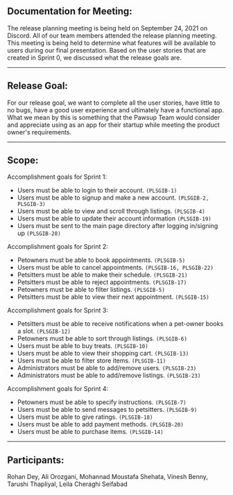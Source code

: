 ## Documentation for Meeting: 

The release planning meeting is being held on September 24, 2021 on Discord. All of our team members attended the release planning meeting. This meeting is being held to determine what features will be available to users during our final presentation. Based on the user stories that are created in Sprint 0, we discussed what the release goals are.

---
## Release Goal: 

For our release goal, we want to complete all the user stories, have little to no bugs, have a good user experience and ultimately have a functional app. What we mean by this is something that the Pawsup Team would consider and appreciate using as an app for their startup while meeting the product owner's requirements.

---
## Scope:

Accomplishment goals for Sprint 1:
- Users must be able to login to their account. `(PLSGIB-1)`
- Users must be able to signup and make a new account. `(PLSGIB-2, PLSGIB-3)`
- Users must be able to view and scroll through listings. `(PLSGIB-4)`
- Users must be able to update their account information `(PLSGIB-19)`
- Users must be sent to the main page directory after logging in/signing up `(PLSGIB-28)`


Accomplishment goals for Sprint 2:

- Petowners must be able to book appointments. `(PLSGIB-5)`
- Users must be able to cancel appointments. `(PLSGIB-16, PLSGIB-22)`
- Petsitters must be able to make their schedule. `(PLSGIB-21)`
- Petsitters must be able to reject appointments. `(PLSGIB-17)`
- Petowners must be able to filter listings. `(PLSGIB-5)`
- Petsitters must be able to view their next appointment. `(PLSGIB-15)`


Accomplishment goals for Sprint 3:

- Petsitters must be able to receive notifications when a pet-owner books a slot. `(PLSGIB-12)`
- Petowners must be able to sort through listings. `(PLSGIB-6)`
- Users must be able to buy treats. `(PLSGIB-10)`
- Users must be able to view their shopping cart. `(PLSGIB-13)`
- Users must be able to filter store items. `(PLSGIB-11)`
- Administrators must be able to add/remove users. `(PLSGIB-23)`
- Administrators must be able to add/remove listings. `(PLSGIB-23)`


Accomplishment goals for Sprint 4:

- Petowners must be able to specify instructions. `(PLSGIB-7)`
- Users must be able to send messages to petsitters. `(PLSGIB-9)`
- Users must be able to give ratings. `(PLSGIB-18)`
- Users must be able to add payment methods. `(PLSGIB-20)`
- Users must be able to purchase items. `(PLSGIB-14)`


---
## Participants: 

Rohan Dey, Ali Orozgani, Mohannad Moustafa Shehata, Vinesh Benny, Tarushi Thapliyal, Leila Cheraghi Seifabad
